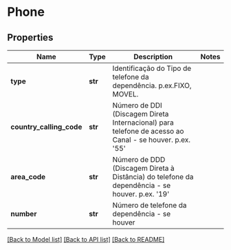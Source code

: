 # Phone

## Properties
Name | Type | Description | Notes
------------ | ------------- | ------------- | -------------
**type** | **str** | Identificação do Tipo de telefone da dependência. p.ex.FIXO, MOVEL. | 
**country_calling_code** | **str** | Número de DDI (Discagem Direta Internacional) para  telefone de acesso ao Canal - se houver. p.ex. &#x27;55&#x27; | 
**area_code** | **str** | Número de DDD (Discagem Direta à Distância) do telefone da dependência - se houver. p.ex. &#x27;19&#x27; | 
**number** | **str** | Número de telefone da dependência - se houver | 

[[Back to Model list]](../README.md#documentation-for-models) [[Back to API list]](../README.md#documentation-for-api-endpoints) [[Back to README]](../README.md)

